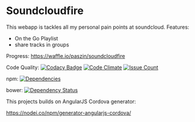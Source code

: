 
# Soundcloudfire
This webapp is tackles all my personal pain points at soundcloud. 
Features:
- On the Go Playlist
- share tracks in groups

Progress: https://waffle.io/paszin/soundcloudfire


Code Quality: 
 [![Codacy Badge](https://api.codacy.com/project/badge/grade/b5b9605432e04bb082280f88e5874181)](https://www.codacy.com/app/pascalslogin/soundcloudfire) 
[![Code Climate](https://codeclimate.com/github/paszin/soundcloudfire/badges/gpa.svg)](https://codeclimate.com/github/paszin/soundcloudfire) 
[![Issue Count](https://codeclimate.com/github/paszin/soundcloudfire/badges/issue_count.svg)](https://codeclimate.com/github/paszin/soundcloudfire) 

npm: [![Dependencies](https://david-dm.org/paszin/soundcloudfire.svg)](https://david-dm.org/paszin/soundcloudfire)

bower: [![Dependency Status](https://gemnasium.com/paszin/soundcloudfire.svg)](https://gemnasium.com/paszin/soundcloudfire)


This projects builds on AngularJS Cordova generator:

https://nodei.co/npm/generator-angularjs-cordova/

